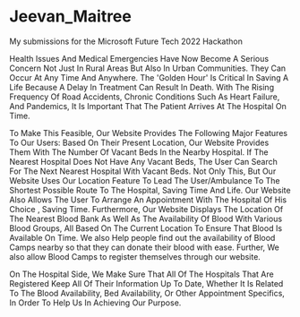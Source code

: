 # Jeevan_Maitree
My submissions for the Microsoft Future Tech 2022 Hackathon 

Health Issues And Medical Emergencies Have Now Become A Serious Concern Not Just In Rural Areas But Also In Urban Communities.
They Can Occur At Any Time And Anywhere.
The 'Golden Hour' Is Critical In Saving A Life Because A Delay In Treatment Can Result In Death.
With The Rising Frequency Of Road Accidents, Chronic Conditions Such As Heart Failure, And Pandemics, It Is Important That The Patient Arrives At The Hospital On Time.

To Make This Feasible, Our Website Provides The Following Major Features To Our Users:
Based On Their Present Location, Our Website Provides Them With The Number Of Vacant Beds In the Nearby Hospital. If The Nearest Hospital Does Not Have Any Vacant Beds, The User Can Search For The Next Nearest Hospital With Vacant Beds.
Not Only This, But Our Website Uses Our Location Feature To Lead The User/Ambulance To The Shortest Possible Route To The Hospital, Saving Time And Life.
Our Website Also Allows The User To Arrange An Appointment With The Hospital Of His Choice , Saving Time.
Furthermore, Our Website Displays The Location Of The Nearest Blood Bank As Well As The Availability Of Blood With Various Blood Groups, All Based On The Current Location To Ensure That Blood Is Available On Time. We also Help people find out the availability of Blood Camps nearby so that they can donate their blood with ease.
Further, We also allow Blood Camps to register themselves through our website.

On The Hospital Side, We Make Sure That All Of The Hospitals That Are Registered Keep All Of Their Information Up To Date, Whether It Is Related To The Blood Availability, Bed Availability, Or Other Appointment Specifics, In Order To Help Us In Achieving Our Purpose.

